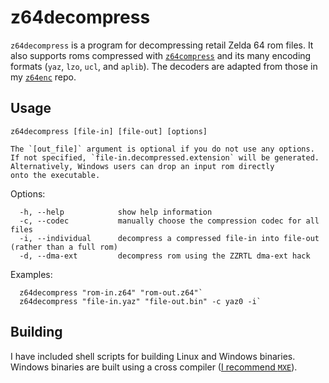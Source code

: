 # z64decompress

`z64decompress` is a program for decompressing retail Zelda 64 rom files. It also supports roms compressed with [`z64compress`](https://github.com/z64me/z64compress) and its many encoding formats (`yaz`, `lzo`, `ucl`, and `aplib`). The decoders are adapted from those in my [`z64enc`](https://github.com/z64me/z64enc) repo.

## Usage
  `z64decompress [file-in] [file-out] [options]`
  
    The `[out_file]` argument is optional if you do not use any options.
    If not specified, `file-in.decompressed.extension` will be generated.
    Alternatively, Windows users can drop an input rom directly
    onto the executable.

  Options:
```
  -h, --help            show help information
  -c, --codec           manually choose the compression codec for all files
  -i, --individual      decompress a compressed file-in into file-out (rather than a full rom)
  -d, --dma-ext         decompress rom using the ZZRTL dma-ext hack
```

  Examples:
```
  z64decompress "rom-in.z64" "rom-out.z64"`
  z64decompress "file-in.yaz" "file-out.bin" -c yaz0 -i`
```



## Building
I have included shell scripts for building Linux and Windows binaries. Windows binaries are built using a cross compiler ([I recommend `MXE`](https://mxe.cc/)).

